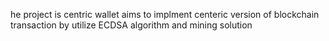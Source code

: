 he project is centric wallet aims to implment centeric version of blockchain transaction by utilize ECDSA algorithm and mining solution
